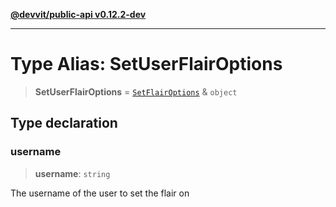 [**@devvit/public-api v0.12.2-dev**](../../README.md)

---

# Type Alias: SetUserFlairOptions

> **SetUserFlairOptions** = [`SetFlairOptions`](SetFlairOptions.md) & `object`

## Type declaration

### username

> **username**: `string`

The username of the user to set the flair on
